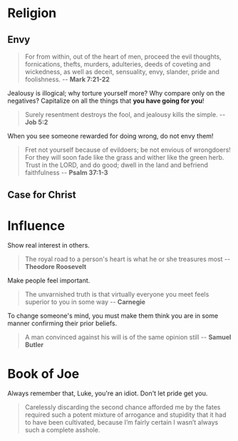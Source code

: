 # Religion 

## Envy 

> For from within, out of the heart of men, proceed the evil thoughts, fornications, thefts, murders, adulteries, deeds of coveting and wickedness, as well as deceit, sensuality, envy, slander, pride and foolishness.
> -- **Mark 7:21-22**

Jealousy is illogical; why torture yourself more?  Why compare only on the negatives?  Capitalize on all the things that **you have going for you**!

> Surely resentment destroys the fool, and jealousy kills the simple.
> -- **Job 5:2** 

When you see someone rewarded for doing wrong, do not envy them! 

> Fret not yourself because of evildoers; be not envious of wrongdoers! For they will soon fade like the grass and wither like the green herb. Trust in the LORD, and do good; dwell in the land and befriend faithfulness
> -- **Psalm 37:1-3**

## Case for Christ 




# Influence 

Show real interest in others.

> The royal road to a person's heart is what he or she treasures most
> -- **Theodore Roosevelt** 

Make people feel important.

> The unvarnished truth is that virtually everyone you meet feels superior to you in some way 
> -- **Carnegie** 

To change someone's mind, you must make them think you are in some manner confirming their prior beliefs. 

> A man convinced against his will is of the same opinion still 
> -- **Samuel Butler** 


# Book of Joe 

Always remember that, Luke, you're an idiot.  Don't let pride get you.  

> Carelessly discarding the second chance afforded me by the fates required such a potent mixture of arrogance and stupidity that it had to have been cultivated, because I’m fairly certain I wasn’t always such a complete asshole.


